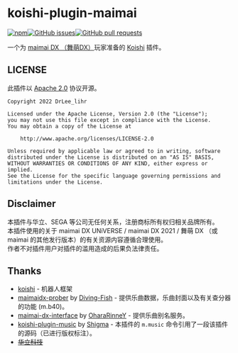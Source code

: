# koishi-plugin-maimai

[![npm](https://img.shields.io/npm/v/koishi-plugin-maimai?style=flat-square)](https://www.npmjs.com/package/koishi-plugin-maimai)[![GitHub issues](https://img.shields.io/github/issues/DrLee-lihr/koishi-plugin-maimai?logo=github&style=flat-square)](https://github.com/DrLee-lihr/koishi-plugin-maimai/issues)[![GitHub pull requests](https://img.shields.io/github/issues-pr/DrLee-lihr/koishi-plugin-maimai?logo=github&style=flat-square)](https://github.com/DrLee-lihr/koishi-plugin-maimai/pulls)

一个为 [maimai DX （舞萌DX）](http://wc.wahlap.net/maidx/play/index.html)玩家准备的 [Koishi](https://github.com/koishijs/koishi) 插件。

## LICENSE

此插件以 [Apache 2.0](https://www.apache.org/licenses/LICENSE-2.0) 协议开源。

```
Copyright 2022 DrLee_lihr

Licensed under the Apache License, Version 2.0 (the "License");
you may not use this file except in compliance with the License.
You may obtain a copy of the License at

    http://www.apache.org/licenses/LICENSE-2.0

Unless required by applicable law or agreed to in writing, software
distributed under the License is distributed on an "AS IS" BASIS,
WITHOUT WARRANTIES OR CONDITIONS OF ANY KIND, either express or implied.
See the License for the specific language governing permissions and
limitations under the License.
```

## Disclaimer

本插件与华立、SEGA 等公司无任何关系，注册商标所有权归相关品牌所有。  
本插件使用的关于 maimai DX UNiVERSE / maimai DX 2021 / 舞萌 DX （或 maimai 的其他发行版本）的有关资源内容遵循合理使用。  
作者不对插件用户对插件的滥用造成的后果负法律责任。

## Thanks

- [koishi](https://github.com/koishijs/koishi) - 机器人框架
- [maimaidx-prober](https://github.com/Diving-Fish/maimaidx-prober) by [Diving-Fish](https://github.com/Diving-Fish/) - 提供乐曲数据，乐曲封面以及有关查分器的功能 (m.b40)。
- [maimai-dx-interface](https://github.com/OharaRinneY/maimai-dx-interface) by [OharaRinneY](https://github.com/OharaRinneY/) - 提供乐曲别名服务。
- [koishi-plugin-music](https://github.com/koishijs/koishi-plugin-music) by [Shigma](https://github.com/Shigma) - 本插件的 `m.music` 命令引用了一段该插件的源码（已进行版权标注）。
- ~~[华立科技](https://wahlap.com)~~
